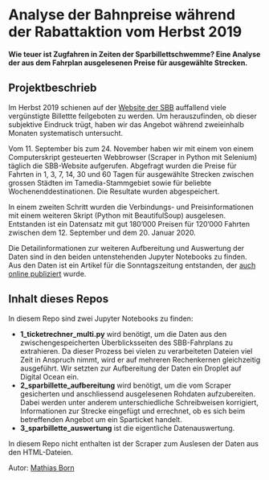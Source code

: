 # Analyse der Bahnpreise während der Rabattaktion vom Herbst 2019

**Wie teuer ist Zugfahren in Zeiten der Sparbillettschwemme? Eine Analyse der aus dem Fahrplan ausgelesenen Preise für ausgewählte Strecken.**

## Projektbeschrieb

Im Herbst 2019 schienen auf der [Website der SBB](https://www.sbb.ch) auffallend viele vergünstigte Billettte feilgeboten zu werden. Um herauszufinden, ob dieser subjektive Eindruck trügt, haben wir das Angebot während zweieinhalb Monaten systematisch untersucht. 

Vom 11. September bis zum 24. November haben wir mit einem von einem Computerskript gesteuerten Webbrowser (Scraper in Python mit Selenium) täglich die SBB-Website aufgerufen. Abgefragt wurden die Preise für Fahrten in 1, 3, 7, 14, 30 und 60 Tagen für ausgewählte Strecken zwischen grossen Städten im Tamedia-Stammgebiet sowie für beliebte Wochenenddestinationen. Die Resultate wurden abgespeichert. 

In einem zweiten Schritt wurden die Verbindungs- und Preisinformationen mit einem weiteren Skript (Python mit BeautifulSoup) ausgelesen. Entstanden ist ein Datensatz mit gut 180’000 Preisen für 120’000 Fahrten zwischen dem 12. September und dem 20. Januar 2020. 

Die Detailinformationen zur weiteren Aufbereitung und Auswertung der Daten sind in den beiden untenstehenden Jupyter Notebooks zu finden. Aus den Daten ist ein Artikel für die Sonntagszeitung entstanden, der [auch online publiziert](https://www.tagesanzeiger.ch/wirtschaft/die-sbb-ueberschwemmen-den-markt-mit-sparbilletten/story/11571463) wurde. 

## Inhalt dieses Repos

In diesem Repo sind zwei Jupyter Notebooks zu finden: 

- **1_ticketrechner_multi.py** wird benötigt, um die Daten aus den zwischengespeicherten Überblicksseiten des SBB-Fahrplans zu extrahieren. Da dieser Prozess bei vielen zu verarbeiteten Dateien viel Zeit in Anspruch nimmt, wird er auf mehreren Rechenkernen gleichzeitig ausgeführt. Wir setzten zur Aufbereitung der Daten ein Droplet auf Digital Ocean ein.  
- **2_sparbillette_aufbereitung** wird benötigt, um die vom Scraper gesicherten und anschliessend ausgelesenen Rohdaten aufzubereiten. Dabei werden unter anderem unterschiedliche Schreibweisen korrigiert, Informationen zur Strecke eingefügt und errechnet, ob es sich beim betreffenden Angebot um ein Sparticket handelt. 
- **3_sparbillette_auswertung** ist die eigentliche Datenauswertung. 

In diesem Repo nicht enthalten ist der Scraper zum Auslesen der Daten aus den HTML-Dateien. 

Autor: [Mathias Born](mailto:mathias.born@tamedia.ch)
